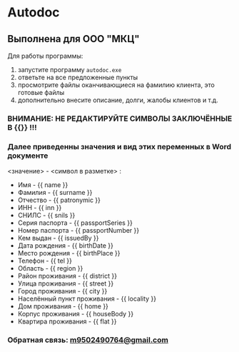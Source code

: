 # Autodoc #
## Выполнена для ООО "МКЦ" ##

Для работы программы:
1. запустите программу ` autodoc.exe `
1. ответьте на все предложенные пункты
1. просмотрите файлы оканчивающиеся на фамилию клиента, это готовые файлы
1. дополнительно внесите описание, долги, жалобы клиентов и т.д.

### ВНИМАНИЕ: НЕ РЕДАКТИРУЙТЕ СИМВОЛЫ ЗАКЛЮЧЁННЫЕ В {{}} !!! ###

### Далее приведенны значения и вид этих переменных в Word документе ###
<значение> - <символ в разметке> :

- Имя - {{ name }}
- Фамилия - {{ surname }}
- Отчество - {{ patronymic }}
- ИНН - {{ inn }}
- СНИЛС - {{ snils }}
- Серия паспорта - {{ passportSeries }}
- Номер паспорта - {{ passportNumber }}
- Кем выдан - {{ issuedBy }}
- Дата рождения - {{ birthDate }}
- Место рождения - {{ birthPlace }}
- Телефон - {{ tel }}
- Область - {{ region }}
- Район проживания - {{ district }}
- Улица проживания - {{ street }}
- Город проживания - {{ city }}
- Населённый пункт проживания - {{ locality }}
- Дом проживания - {{ home }}
- Корпус проживания - {{ houseBody }}
- Квартира проживания - {{ flat }}

### Обратная связь: m9502490764@gmail.com ###


